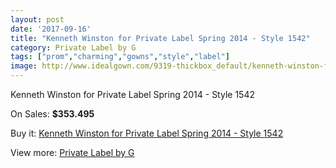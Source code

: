 ```yaml
---
layout: post
date: '2017-09-16'
title: "Kenneth Winston for Private Label Spring 2014 - Style 1542"
category: Private Label by G
tags: ["prom","charming","gowns","style","label"]
image: http://www.idealgown.com/9319-thickbox_default/kenneth-winston-for-private-label-spring-2014-style-1542.jpg
---
```

Kenneth Winston for Private Label Spring 2014 - Style 1542

On Sales: **$353.495**
<a href="https://www.idealgown.com/en/private-label-by-g/3885-kenneth-winston-for-private-label-spring-2014-style-1542.html"><amp-img layout="responsive" width="600" height="600" src="//www.idealgown.com/9319-thickbox_default/kenneth-winston-for-private-label-spring-2014-style-1542.jpg" alt="Kenneth Winston for Private Label Spring 2014 - Style 1542 0" /></a>
<a href="https://www.idealgown.com/en/private-label-by-g/3885-kenneth-winston-for-private-label-spring-2014-style-1542.html"><amp-img layout="responsive" width="600" height="600" src="//www.idealgown.com/9321-thickbox_default/kenneth-winston-for-private-label-spring-2014-style-1542.jpg" alt="Kenneth Winston for Private Label Spring 2014 - Style 1542 1" /></a>
<a href="https://www.idealgown.com/en/private-label-by-g/3885-kenneth-winston-for-private-label-spring-2014-style-1542.html"><amp-img layout="responsive" width="600" height="600" src="//www.idealgown.com/9320-thickbox_default/kenneth-winston-for-private-label-spring-2014-style-1542.jpg" alt="Kenneth Winston for Private Label Spring 2014 - Style 1542 2" /></a>

Buy it: [Kenneth Winston for Private Label Spring 2014 - Style 1542](https://www.idealgown.com/en/private-label-by-g/3885-kenneth-winston-for-private-label-spring-2014-style-1542.html "Kenneth Winston for Private Label Spring 2014 - Style 1542")

View more: [Private Label by G](https://www.idealgown.com/en/46-private-label-by-g "Private Label by G")